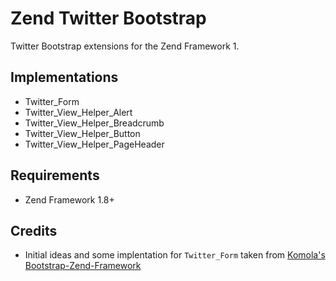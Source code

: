 # Zend Twitter Bootstrap

Twitter Bootstrap extensions for the Zend Framework 1.

## Implementations

* Twitter_Form
* Twitter_View_Helper_Alert
* Twitter_View_Helper_Breadcrumb
* Twitter_View_Helper_Button
* Twitter_View_Helper_PageHeader

## Requirements

* Zend Framework 1.8+

## Credits

* Initial ideas and some implentation for `Twitter_Form` taken from [Komola's Bootstrap-Zend-Framework](https://github.com/komola/Bootstrap-Zend-Framework)
